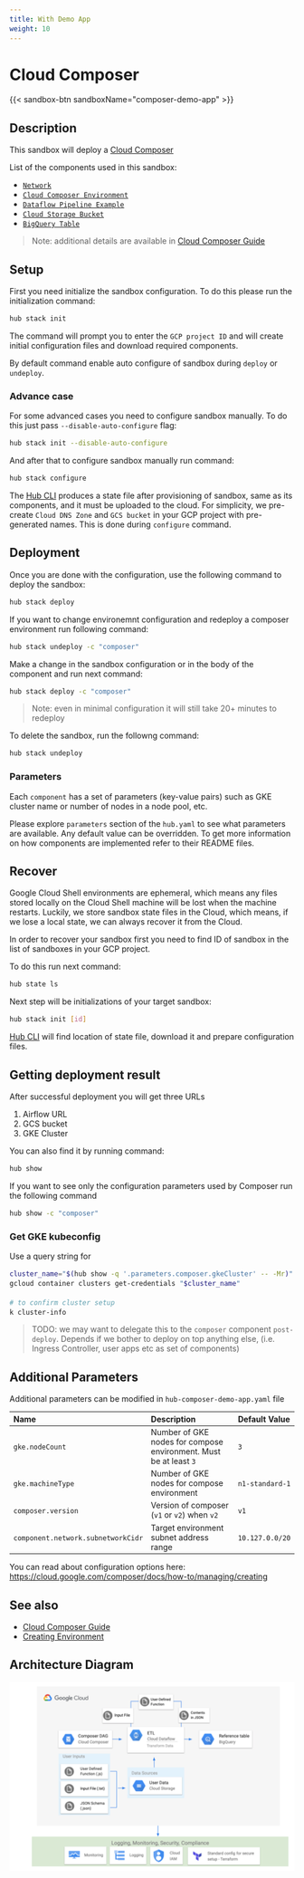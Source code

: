 ```yaml
---
title: With Demo App
weight: 10
---
```

# Cloud Composer

{{< sandbox-btn sandboxName="composer-demo-app" >}}

## Description

This sandbox will deploy a [Cloud Composer](https://cloud.google.com/composer)

List of the components used in this sandbox:

* [`Network`](https://github.com/agilestacks/google-components/tree/main/gke-gcloud)
* [`Cloud Composer Environment`](https://github.com/agilestacks/google-components/tree/main/composer-environment)
* [`Dataflow Pipeline Example`](https://github.com/agilestacks/google-components/tree/main/dataflow-example)
* [`Cloud Storage Bucket`](https://github.com/agilestacks/google-components/tree/main/dataflow-example)
* [`BigQuery Table`](https://github.com/agilestacks/google-components/tree/main/dataflow-example)

> Note: additional details are available in [Cloud Composer Guide]

## Setup

First you need initialize the sandbox configuration.
To do this please run the initialization command:

```bash
hub stack init
```

The command will prompt you to enter the `GCP project ID` and
will create initial configuration files and download required components.

By default command enable auto configure of sandbox during `deploy` or `undeploy`.

### Advance case

For some advanced cases you need to configure sandbox manually.
To do this just pass `--disable-auto-configure` flag:

```bash
hub stack init --disable-auto-configure
```

And after that to configure sandbox manually run command:

```bash
hub stack configure
```

The [Hub CLI] produces a state file after provisioning of sandbox,
same as its components, and it must be uploaded to the cloud.
For simplicity, we pre-create `Cloud DNS Zone` and `GCS bucket`
in your GCP project with pre-generated names.
This is done during `configure` command.

## Deployment

Once you are done with the configuration, use the following command to deploy the sandbox:

```bash
hub stack deploy
```

If you want to change environemnt configuration and redeploy a composer environment run following command:

```bash
hub stack undeploy -c "composer"
```

Make a change in the sandbox configuration or in the body of the component and run next command:

```bash
hub stack deploy -c "composer"
```

> Note: even in minimal configuration it will still take 20+ minutes to redeploy

To delete the sandbox, run the followng command:

```bash
hub stack undeploy
```

### Parameters

Each `component` has a set of parameters (key-value pairs) such as
GKE cluster name or number of nodes in a node pool, etc.

Please explore `parameters` section of the `hub.yaml` to see what parameters are available.
Any default value can be overridden.
To get more information on how components are implemented refer to their README files.

## Recover

Google Cloud Shell environments are ephemeral, which means any files stored locally
on the Cloud Shell machine will be lost when the machine restarts.
Luckily, we store sandbox state files in the Cloud, which means,
if we lose a local state, we can always recover it from the Cloud.

In order to recover your sandbox first you need to find ID of sandbox
in the list of sandboxes in your GCP project.

To do this run next command:

```bash
hub state ls
```

Next step will be initializations of your target sandbox:

```bash
hub stack init [id]
```

[Hub CLI] will find location of state file, download it and prepare configuration files.

## Getting deployment result

After successful deployment you will get three URLs

1. Airflow URL
2. GCS bucket
3. GKE Cluster

You can also find it by running command:

```bash
hub show
```

If you want to see only the configuration parameters used by Composer run the following command

```bash
hub show -c "composer"
```

### Get GKE kubeconfig

Use a query string for

```bash
cluster_name="$(hub show -q '.parameters.composer.gkeCluster' -- -Mr)"
gcloud container clusters get-credentials "$cluster_name"

# to confirm cluster setup
k cluster-info
```

> TODO: we may want to delegate this to the `composer` component `post-deploy`. Depends if we bother to deploy on top anything else, (i.e. Ingress Controller, user apps etc as set of components)

## Additional Parameters

Additional parameters can be modified in `hub-composer-demo-app.yaml` file

| Name      | Description | Default Value |
| :-------- | :--------   | :-------- |
| `gke.nodeCount` | Number of GKE nodes for compose environment. Must be at least `3` | `3` |
| `gke.machineType` | Number of GKE nodes for compose environment | `n1-standard-1` |
| `composer.version` | Version of composer (`v1` or `v2`) when `v2` | `v1` |
| `component.network.subnetworkCidr` | Target environment subnet address range | `10.127.0.0/20` |

You can read about configuration options here: <https://cloud.google.com/composer/docs/how-to/managing/creating>

## See also

* [Cloud Composer Guide]
* [Creating Environment](https://cloud.google.com/composer/docs/how-to/managing/creating)

## Architecture Diagram

![Composer Sandbox Architecture](/images/composer_diagram.png)

[Hub CLI]: https://superhub.io
[Cloud Composer Guide]: https://cloud.google.com/composer/docs/how-to
